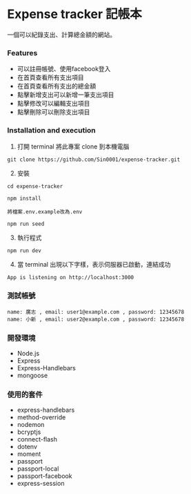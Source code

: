 # Expense tracker 記帳本
一個可以紀錄支出、計算總金額的網站。

### Features
+ 可以註冊帳號、使用facebook登入
+ 在首頁查看所有支出項目
+ 在首頁查看所有支出的總金額
+ 點擊新增支出可以新增一筆支出項目
+ 點擊修改可以編輯支出項目
+ 點擊刪除可以刪除支出項目

### Installation and execution
1. 打開 terminal 將此專案 clone 到本機電腦
```
git clone https://github.com/Sin0001/expense-tracker.git
```
2. 安裝
```
cd expense-tracker
```
```
npm install
```
```
將檔案.env.example改為.env
```
```
npm run seed
```
3. 執行程式
```
npm run dev
```
4. 當 terminal 出現以下字樣，表示伺服器已啟動，連結成功
```
App is listening on http://localhost:3000
```
### 測試帳號
```
name: 廣志 , email: user1@example.com , password: 12345678
name: 小新 , email: user2@example.com , password: 12345678
```
### 開發環境
- Node.js
- Express
- Express-Handlebars
- mongoose

### 使用的套件
- express-handlebars
- method-override
- nodemon
- bcryptjs
- connect-flash
- dotenv
- moment
- passport
- passport-local
- passport-facebook
- express-session
